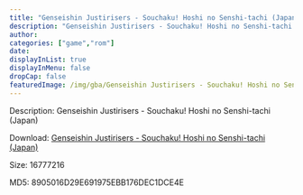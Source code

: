 ```yaml
---
title: "Genseishin Justirisers - Souchaku! Hoshi no Senshi-tachi (Japan)"
description: "Genseishin Justirisers - Souchaku! Hoshi no Senshi-tachi (Japan)"
author: 
categories: ["game","rom"]
date: 
displayInList: true
displayInMenu: false
dropCap: false
featuredImage: /img/gba/Genseishin Justirisers - Souchaku! Hoshi no Senshi-tachi [Japan].jpg
---
```


Description: Genseishin Justirisers - Souchaku! Hoshi no Senshi-tachi (Japan)

Download: <a style="text-decoration:underline;" href="https://mega.nz/#!HeBw1aqA!awIvvDZLD1D9EeILoFPtC7G4Rzl1EiNULZSfmFBGgAI" target = "_blank" rel = "nofollow" > Genseishin Justirisers - Souchaku! Hoshi no Senshi-tachi (Japan)</a>

Size: 16777216

MD5: 8905016D29E691975EBB176DEC1DCE4E

